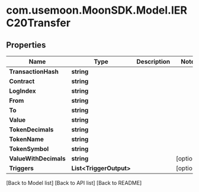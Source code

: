 # com.usemoon.MoonSDK.Model.IERC20Transfer

## Properties

| Name                  | Type                     | Description | Notes       |
| --------------------- | ------------------------ | ----------- | ----------- |
| **TransactionHash**   | **string**               |             |             |
| **Contract**          | **string**               |             |             |
| **LogIndex**          | **string**               |             |             |
| **From**              | **string**               |             |             |
| **To**                | **string**               |             |             |
| **Value**             | **string**               |             |             |
| **TokenDecimals**     | **string**               |             |             |
| **TokenName**         | **string**               |             |             |
| **TokenSymbol**       | **string**               |             |             |
| **ValueWithDecimals** | **string**               |             | \[optional] |
| **Triggers**          | **List\<TriggerOutput>** |             | \[optional] |

\[Back to Model list] \[Back to API list] \[Back to README]
